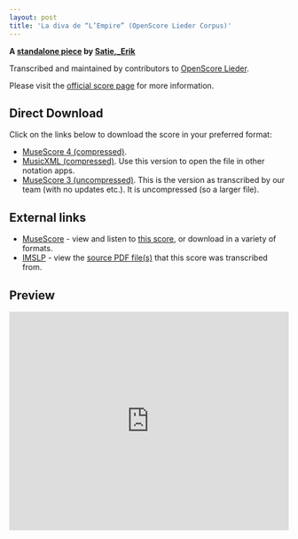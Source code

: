```yaml
---
layout: post
title: 'La diva de “L’Empire” (OpenScore Lieder Corpus)'
---
```


__A [standalone piece](https://fourscoreandmore.org/openscore/lieder/Satie,_Erik/_/) by [Satie,_Erik](https://fourscoreandmore.org/openscore/lieder/Satie,_Erik)__

Transcribed and maintained by contributors to [OpenScore Lieder].

Please visit the [official score page] for more information.

[official score page]: https://musescore.com/openscore-lieder-corpus/scores/6987705
[OpenScore Lieder]: https://musescore.com/openscore-lieder-corpus

## Direct Download

Click on the links below to download the score in your preferred format:
- [MuseScore 4 (compressed)](https://github.com/openscore/lieder/blob/main/scores/Satie,_Erik/_/La_diva_de_“L’Empire”/lc6987705.mscz?raw=true).
- [MusicXML (compressed)](https://github.com/openscore/lieder/blob/main/scores/Satie,_Erik/_/La_diva_de_“L’Empire”/lc6987705.mxl?raw=true). Use this version to open the file in other notation apps.
- [MuseScore 3 (uncompressed)](https://github.com/openscore/lieder/blob/main/scores/Satie,_Erik/_/La_diva_de_“L’Empire”/lc6987705.mscx?raw=true). This is the version as transcribed by our team (with no updates etc.). It is uncompressed (so a larger file).

## External links

- [MuseScore] - view and listen to [this score][MuseScore], or download in a variety of formats.
- [IMSLP] - view the [source PDF file(s)][IMSLP] that this score was transcribed from.

[MuseScore]: https://musescore.com/score/6987705
[IMSLP]: https://imslp.org/wiki/Special:ReverseLookup/16887

## Preview

<iframe width="100%" height="394" src="https://musescore.com/openscore-lieder-corpus/scores/6987705/embed" frameborder="0" allowfullscreen allow="autoplay; fullscreen"></iframe>

